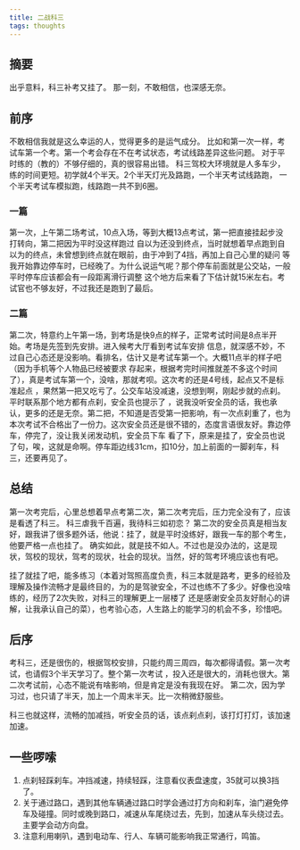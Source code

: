 ```yaml
---
title: 二战科三
tags: thoughts
---
```


## 摘要
出乎意料，科三补考又挂了。
那一刻，不敢相信，也深感无奈。

<!--more-->

## 前序
不敢相信我就是这么幸运的人，觉得更多的是运气成分。
比如和第一次一样，考试车第一个考。第一个考会存在不在考试状态，考试线路差异这些问题。
对于平时练的（教的）不够仔细的，真的很容易出错。
科三驾校大环境就是人多车少，练的时间更短。初学就4个半天。2个半天灯光及路跑，一个半天考试线路跑，
一个半天考试车模拟跑，线路跑一共不到6圈。

### 一篇
第一次，上午第二场考试，10点入场，等到大概13点考试，第一把直接挂起步没打转向，第二把因为平时没这样跑过
自以为还没到终点，当时就想着早点跑到自以为的终点，未曾想到终点就在眼前，由于冲到了4挡，再加上自己心里的疑问
等我开始靠边停车时，已经晚了。为什么说运气呢？那个停车前面就是公交站，一般平时停车应该都会有一段距离滑行调整
这个地方后来看了下估计就15米左右。考试官也不够友好，不过我还是跑到了最后。

### 二篇
第二次，特意约上午第一场，到考场是快9点的样子，正常考试时间是8点半开始。考场是先签到先安排。进入候考大厅看到考试车安排
信息，就深感不妙，不过自己心态还是没影响。看排名，估计又是考试车第一个。大概11点半的样子吧（因为手机等个人物品已经被要求
存起来，根据考完时间推就差不多这个时间了），真是考试车第一个，没啥，那就考呗。这次考的还是4号线，起点又不是标准起点
，果然第一把又吃亏了。公交车站没减速，没想到啊，刚起步就的点刹。平时联系那个地方都有点刹，安全员也提示了
，说我没听安全员的话，我也承认，更多的还是无奈。第二把，不知道是否受第一把影响，有一次点刹重了，也为
本次考试不合格出了一份力。这次安全员还是很不错的，态度言语很友好。靠边停车，停完了，没让我关闭发动机，安全员下车
看了下，原来是挂了，安全员也说了句，唉，这就是命啊。停车距边线31cm，扣10分，加上前面的一脚刹车，科三，还要再见了。

## 总结
第一次考完后，心里总想着早点考第二次，第二次考完后，压力完全没有了，应该是看透了科三。
科三虐我千百遍，我待科三如初恋？
第二次的安全员真是相当友好，跟我讲了很多题外话，他说：挂了，就是平时没练好，跟我一车的那个考生，他要严格一点也挂了。
确实如此，就是技不如人。不过也是没办法的，这是现状，驾校的现状，驾考的现状，社会的现状。当然，好的驾考环境应该也有吧。

挂了就挂了吧，能多练习（本着对驾照高度负责，科三本就是路考，更多的经验及理解及操作流畅才是最终目的，为的是驾驶安全，不过也练不了多少。好像也没啥练的，经历了2次失败，对科三的理解更上一层楼了
还是感谢安全员友好耐心的讲解，让我承认自己的菜），也考验心态，人生路上的能学习的机会不多，珍惜吧。

## 后序
考科三，还是很伤的，根据驾校安排，只能约周三周四，每次都得请假。第一次考试，也请假3个半天学习了。整个第一次考试
，投入还是很大的，消耗也很大。第二次考试前，心态不能说有啥影响，但是肯定是没有我现在好。
第二次，因为学习过，也只请了半天，加上一个周末半天。比一次稍微舒服些。

科三也就这样，流畅的加减挡，听安全员的话，该点刹点刹，该打灯打灯，该加速加速。

## 一些啰嗦
1. 点刹轻踩刹车。冲挡减速，持续轻踩，注意看仪表盘速度，35就可以换3挡了。
2. 关于通过路口，遇到其他车辆通过路口时学会通过打方向和刹车，油门避免停车及碰撞。同时或晚到路口，减速从车尾绕过去，先到，加速从车头绕过去。主要学会动方向盘。
3. 注意利用喇叭，遇到电动车、行人、车辆可能影响我正常通行，鸣笛。


